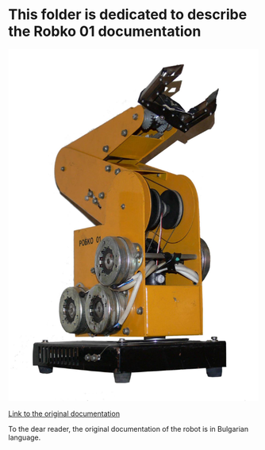 # This folder is dedicated to describe the Robko 01 documentation

![Picture of the robot.](images/robko01.jpg)

[Link to the original documentation](Robko01.pdf)

To the dear reader, the original documentation of the robot is in Bulgarian language.